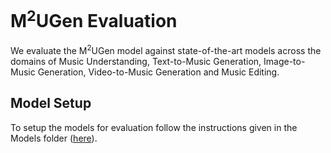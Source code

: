 #  M<sup>2</sup>UGen Evaluation

We evaluate the M<sup>2</sup>UGen model against state-of-the-art models across the domains of Music Understanding, Text-to-Music Generation, Image-to-Music Generation, Video-to-Music Generation and Music Editing.

## Model Setup

To setup the models for evaluation follow the instructions given in the Models folder ([here](./Models/README.md)).

